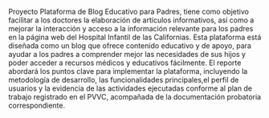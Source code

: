 Proyecto Plataforma de Blog Educativo para Padres, tiene como objetivo facilitar a los doctores la elaboración de artículos informativos, así como a mejorar la interacción y acceso a la información relevante para los padres en la página web del Hospital Infantil de las Californias. Esta plataforma está diseñada como un blog que ofrece contenido educativo y de apoyo, para ayudar a los padres a comprender mejor las necesidades de sus hijos y poder acceder a recursos médicos y educativos fácilmente. El reporte abordará los puntos clave para implementar la plataforma, incluyendo la metodología de desarrollo, las funcionalidades principales,el perfil de usuarios  y la evidencia de las actividades ejecutadas conforme al plan de trabajo registrado en el PVVC, acompañada de la documentación probatoria correspondiente.
